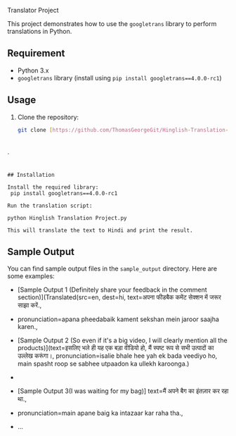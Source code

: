 Translator Project


This project demonstrates how to use the `googletrans` library to perform translations in Python.




## Requirement

- Python 3.x
- `googletrans` library (install using `pip install googletrans==4.0.0-rc1`)


## 
## Usage

1. Clone the repository:

   ```bash
   git clone [https://github.com/ThomasGeorgeGit/Hinglish-Translation-Project.git]


   

`
```
 
## Installation

Install the required library:
 pip install googletrans==4.0.0-rc1

Run the translation script:

python Hinglish Translation Project.py

This will translate the text to Hindi and print the result.

```


## Sample Output

You can find sample output files in the `sample_output` directory. Here are some examples:

- [Sample Output 1 (Definitely share your feedback in the comment section)](Translated(src=en, dest=hi, text=अपना फीडबैक कमेंट सेक्शन में जरूर साझा करें.,
- pronunciation=apana pheedabaik kament sekshan mein jaroor saajha karen.,

- [Sample Output 2 (So even if it's a big video, I will clearly mention all the products)](text=इसलिए भले ही यह एक बड़ा वीडियो हो, मैं स्पष्ट रूप से सभी उत्पादों का उल्लेख करूंगा।, pronunciation=isalie bhale hee yah ek bada veediyo ho, main spasht roop se sabhee utpaadon ka ullekh karoonga.)
-
- [Sample Output 3(I was waiting for my bag)] text=मैं अपने बैग का इंतज़ार कर रहा था.,
-  pronunciation=main apane baig ka intazaar kar raha tha.,
- ...

